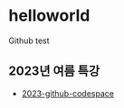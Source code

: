 # helloworld
Github test

## 2023년 여름 특강
- [2023-github-codespace](https://github.com/ai7dnn/2023-codespace)
